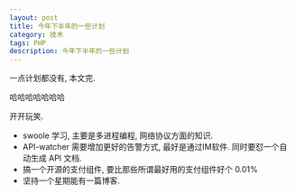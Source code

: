 ```yaml
---
layout: post
title: 今年下半年的一些计划
category: 技术
tags: PHP
description: 今年下半年的一些计划
---
```


一点计划都没有, 本文完.

哈哈哈哈哈哈哈

开开玩笑.

* swoole 学习, 主要是多进程编程, 网络协议方面的知识.
* API-watcher 需要增加更好的告警方式, 最好是通过IM软件. 同时要怼一个自动生成 API 文档.
* 搞一个开源的支付组件, 要比那些所谓最好用的支付组件好个 0.01%
* 坚持一个星期能有一篇博客.
